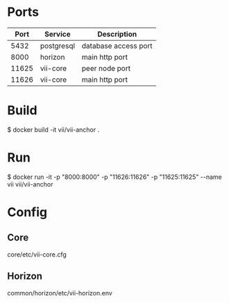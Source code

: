 # Ports

| Port  | Service      | Description          |
|-------|--------------|----------------------|
| 5432  | postgresql   | database access port |
| 8000  | horizon      | main http port       |
| 11625 | vii-core     | peer node port       |
| 11626 | vii-core     | main http port       |

# Build
$ docker build -it vii/vii-anchor .

# Run
$ docker run -it -p "8000:8000" -p "11626:11626" -p "11625:11625" --name vii vii/vii-anchor

# Config
## Core
core/etc/vii-core.cfg
## Horizon
common/horizon/etc/vii-horizon.env
